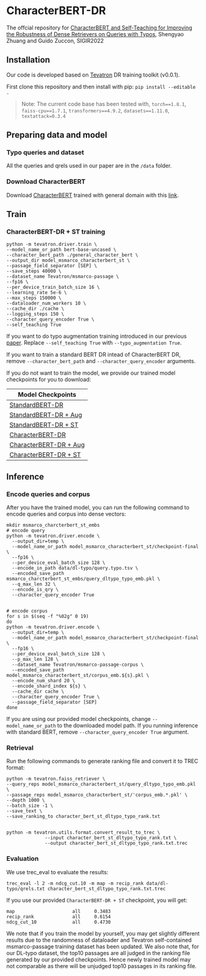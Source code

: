 # CharacterBERT-DR
The offcial repository for [CharacterBERT and Self-Teaching for Improving the Robustness of Dense Retrievers on Queries with Typos](https://arxiv.org/pdf/2204.00716.pdf), Shengyao Zhuang and Guido Zuccon, SIGIR2022

## Installation
Our code is developed based on [Tevatron](https://github.com/texttron/tevatron) DR training toolkit (v0.0.1).

First clone this repository and then install with pip:
`pip install --editable .`

> Note: The current code base has been tested with, `torch==1.8.1`, `faiss-cpu==1.7.1`, `transformers==4.9.2`, `datasets==1.11.0`, `textattack=0.3.4`

## Preparing data and model

### Typo queries and dataset
All the queries and qrels used in our paper are in the `/data` folder.

### Download CharacterBERT
Download [CharacterBERT](https://github.com/helboukkouri/character-bert/tree/0c1f5c2622950988833a9d95e29bc26864298592#pre-trained-models) trained with general domain with this [link](https://docs.google.com/uc?id=11-kSfIwSWrPno6A4VuNFWuQVYD8Bg_aZ).

## Train

### CharacterBERT-DR + ST training
```
python -m tevatron.driver.train \
--model_name_or_path bert-base-uncased \
--character_bert_path ./general_character_bert \
--output_dir model_msmarco_characterbert_st \
--passage_field_separator [SEP] \
--save_steps 40000 \
--dataset_name Tevatron/msmarco-passage \
--fp16 \
--per_device_train_batch_size 16 \
--learning_rate 5e-6 \
--max_steps 150000 \
--dataloader_num_workers 10 \
--cache_dir ./cache \
--logging_steps 150 \
--character_query_encoder True \
--self_teaching True
```
If you want to do typo augmentation training introduced in our previous [paper](https://arxiv.org/pdf/2108.12139.pdf).
Replace `--self_teaching True` with `--typo_augmentation True`.

If you want to train a standard BERT DR intead of CharacterBERT DR, remove `--character_bert_path` and `--character_query_encoder` arguments.

If you do not want to train the model, we provide our trained model checkpoints for you to download:

| Model Checkpoints                                                                                            | 
|--------------------------------------------------------------------------------------------------------------|
| [StandardBERT-DR](https://drive.google.com/file/d/1dhv1429rZpLofH5ksPp9o_VYVBj5RAjE/view?usp=sharing)        |
| [StandardBERT-DR + Aug](https://drive.google.com/file/d/1ctW2X5FaDFyp2slqzxi2oI9BSy2VQwiJ/view?usp=sharing)  |
| [StandardBERT-DR + ST](https://drive.google.com/file/d/1HQ0HMxj9y5-ouLxMACHgsQs-7vc1G_t3/view?usp=sharing)   |
| [CharacterBERT-DR](https://drive.google.com/file/d/1UaltmRpSxmeB8lJx51MCvJIpYcDlp-XG/view?usp=sharing)       |
| [CharacterBERT-DR + Aug](https://drive.google.com/file/d/1tG6seQ_ZpO9Q8U72VL6ig68s1W5D-TaF/view?usp=sharing) |
| [CharacterBERT-DR + ST](https://drive.google.com/file/d/1CJLJbPEWhwq8WtVG-rxmtlWg6IG5Esai/view?usp=sharing)  |

## Inference

### Encode queries and corpus
After you have the trained model, you can run the following command to encode queries and corpus into dense vectors:

```
mkdir msmarco_charcterbert_st_embs
# encode query
python -m tevatron.driver.encode \
  --output_dir=temp \
  --model_name_or_path model_msmarco_characterbert_st/checkpoint-final \
  --fp16 \
  --per_device_eval_batch_size 128 \
  --encode_in_path data/dl-typo/query.typo.tsv \
  --encoded_save_path msmarco_charcterbert_st_embs/query_dltypo_typo_emb.pkl \
  --q_max_len 32 \
  --encode_is_qry \
  --character_query_encoder True


# encode corpus
for s in $(seq -f "%02g" 0 19)
do
python -m tevatron.driver.encode \
  --output_dir=temp \
  --model_name_or_path model_msmarco_characterbert_st/checkpoint-final \
  --fp16 \
  --per_device_eval_batch_size 128 \
  --p_max_len 128 \
  --dataset_name Tevatron/msmarco-passage-corpus \
  --encoded_save_path model_msmarco_characterbert_st/corpus_emb.${s}.pkl \
  --encode_num_shard 20 \
  --encode_shard_index ${s} \
  --cache_dir cache \
  --character_query_encoder True \
  --passage_field_separator [SEP]
done
```
If you are using our provided model checkpoints, change `--model_name_or_path` to the downloaded model path.
If you running inference with standard BERT, remove `--character_query_encoder True` argument.

### Retrieval
Run the following commands to generate ranking file and convert it to TREC format:

```
python -m tevatron.faiss_retriever \
--query_reps model_msmarco_characterbert_st/query_dltypo_typo_emb.pkl \
--passage_reps model_msmarco_characterbert_st/'corpus_emb.*.pkl' \
--depth 1000 \
--batch_size -1 \
--save_text \
--save_ranking_to character_bert_st_dltypo_typo_rank.txt


python -m tevatron.utils.format.convert_result_to_trec \
              --input character_bert_st_dltypo_typo_rank.txt \
              --output character_bert_st_dltypo_typo_rank.txt.trec
```

### Evaluation
We use trec_eval to evaluate the results:

```
trec_eval -l 2 -m ndcg_cut.10 -m map -m recip_rank data/dl-typo/qrels.txt character_bert_st_dltypo_typo_rank.txt.trec
```

If you use our provided `CharacterBERT-DR + ST` checkpoint, you will get:

```
map                     all     0.3483
recip_rank              all     0.6154
ndcg_cut_10             all     0.4730
```

We note that if you train the model by yourself, you may get slightly different results due to the randomness of dataloader
and Tevatron self-contained msmarco-passage training dataset has been updated. 
We also note that, for our DL-typo dataset, the top10 passages are all judged in the ranking file generated by our provided checkpoints.
Hence newly trained model may not comparable as there will be unjudged top10 passages in its ranking file.
